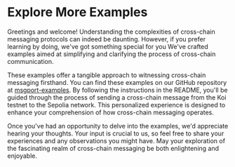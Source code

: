 # Explore More Examples

Greetings and welcome! Understanding the complexities of cross-chain messaging protocols can indeed be daunting. However, if you prefer learning by doing, we've got something special for you We've crafted examples aimed at simplifying and clarifying the process of cross-chain communication.

These examples offer a tangible approach to witnessing cross-chain messaging firsthand. You can find these examples on our GitHub repository at [msgport-examples](https://github.com/ringecosystem/msgport-examples). By following the instructions in the README, you'll be guided through the process of sending a cross-chain message from the Koi testnet to the Sepolia network. This personalized experience is designed to enhance your comprehension of how cross-chain messaging operates.

Once you've had an opportunity to delve into the examples, we'd appreciate hearing your thoughts. Your input is crucial to us, so feel free to share your experiences and any observations you might have. May your exploration of the fascinating realm of cross-chain messaging be both enlightening and enjoyable.
